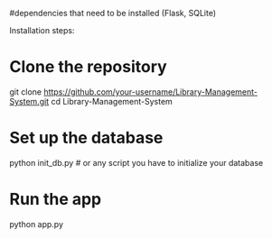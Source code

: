 #dependencies that need to be installed (Flask, SQLite)

Installation steps:
# Clone the repository
git clone https://github.com/your-username/Library-Management-System.git
cd Library-Management-System

# Set up the database
python init_db.py  # or any script you have to initialize your database

# Run the app
python app.py
